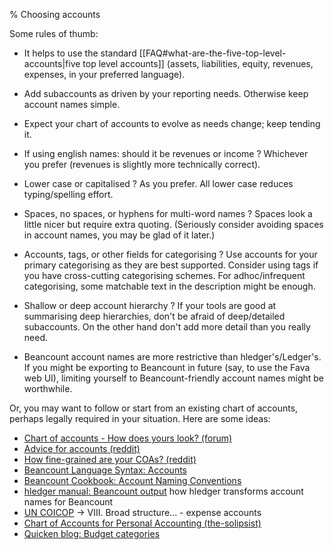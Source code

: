 % Choosing accounts

Some rules of thumb:

- It helps to use the standard [[FAQ#what-are-the-five-top-level-accounts|five top level accounts]]
  (assets, liabilities, equity, revenues, expenses, in your preferred language).

- Add subaccounts as driven by your reporting needs. Otherwise keep account names simple.

- Expect your chart of accounts to evolve as needs change; keep tending it.

- If using english names: should it be revenues or income ? Whichever you prefer (revenues is slightly more technically correct).

- Lower case or capitalised ? 
  As you prefer. All lower case reduces typing/spelling effort.

- Spaces, no spaces, or hyphens for multi-word names ?
  Spaces look a little nicer but require extra quoting. (Seriously consider avoiding spaces in account names, you may be glad of it later.)

- Accounts, tags, or other fields for categorising ? Use accounts for your primary categorising as they are best supported.
  Consider using tags if you have cross-cutting categorising schemes.
  For adhoc/infrequent categorising, some matchable text in the description might be enough.

- Shallow or deep account hierarchy ? 
  If your tools are good at summarising deep hierarchies, don't be afraid of deep/detailed subaccounts.
  On the other hand don't add more detail than you really need.

- Beancount account names are more restrictive than hledger's/Ledger's.
  If you might be exporting to Beancount in future (say, to use the Fava web UI), 
  limiting yourself to Beancount-friendly account names might be worthwhile.

Or, you may want to follow or start from an existing chart of accounts, perhaps legally required in your situation. 
Here are some ideas:

- [Chart of accounts - How does yours look? (forum)](https://forum.plaintextaccounting.org/t/chart-of-accounts-how-does-yours-look/51)
- [Advice for accounts (reddit)](https://www.reddit.com/r/plaintextaccounting/comments/1oaipdn/advice_for_accounts/)
- [How fine-grained are your COAs? (reddit)](https://www.reddit.com/r/plaintextaccounting/comments/wk6pjo/how_finegrained_are_your_coas)
- [Beancount Language Syntax: Accounts](https://beancount.github.io/docs/beancount_language_syntax.html#accounts)
- [Beancount Cookbook: Account Naming Conventions](https://docs.google.com/document/d/1Tss0IEzEyAPuKSGeNsfNgb0BfiW2ZHyP5nCFBW1uWlk/view#heading=h.tu0f1kydrpgn)
- [hledger manual: Beancount output](https://hledger.org/hledger.html#beancount-output) how hledger transforms account names for Beancount
- [UN COICOP](https://unstats.un.org/unsd/classifications/unsdclassifications/COICOP_2018_-_pre-edited_white_cover_version_-_2018-12-26.pdf) -> VIII. Broad structure... - expense accounts
- [Chart of Accounts for Personal Accounting (the-solipsist)](https://gist.github.com/the-solipsist/c67e956c95af8f798e5631de896ff514)
- [Quicken blog: Budget categories](https://www.quicken.com/blog/budget-categories)
